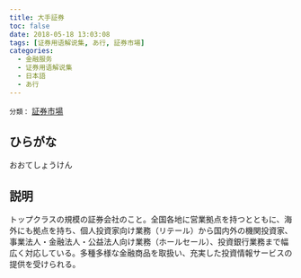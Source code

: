 ```yaml
---
title: 大手証券
toc: false
date: 2018-05-18 13:03:08
tags: [证券用语解说集, あ行, 証券市場]
categories:
  - 金融服务
  - 证券用语解说集
  - 日本語
  - あ行
---
```


`分類：` [証券市場](/tags/証券市場/)

## ひらがな

おおてしょうけん

## 説明

トップクラスの規模の証券会社のこと。全国各地に営業拠点を持つとともに、海外にも拠点を持ち、個人投資家向け業務（リテール）から国内外の機関投資家、事業法人・金融法人・公益法人向け業務（ホールセール）、投資銀行業務まで幅広く対応している。多種多様な金融商品を取扱い、充実した投資情報サービスの提供を受けられる。
